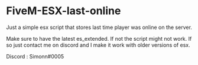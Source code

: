 # FiveM-ESX-last-online
Just a simple esx script that stores last time player was online on the server.

Make sure to have the latest es_extended. If not the script might not work. If so just contact me on discord and I make it work with older versions of esx.

Discord : Simonn#0005
